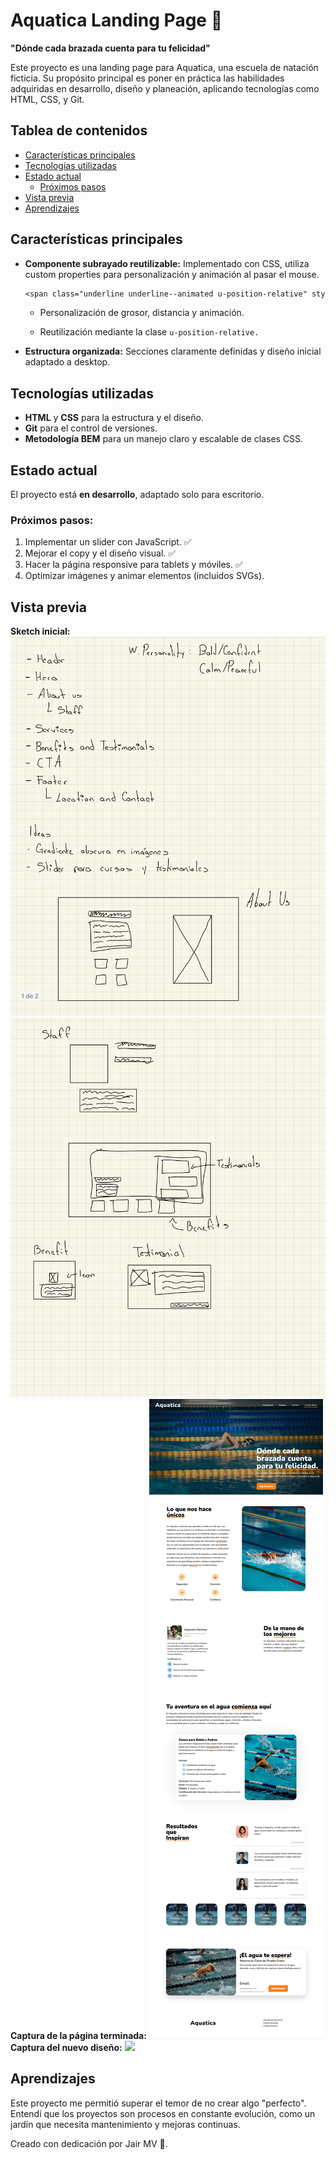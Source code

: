 # Aquatica Landing Page 🌊

**"Dónde cada brazada cuenta para tu felicidad"**

Este proyecto es una landing page para Aquatica, una escuela de natación ficticia. Su propósito principal es poner en práctica las habilidades adquiridas en desarrollo, diseño y planeación, aplicando tecnologías como HTML, CSS, y Git.

## Tablea de contenidos

-   [Características principales](#características-principales)
-   [Tecnologías utilizadas](#tecnologías-utilizadas)
-   [Estado actual](#estado-actual)
    -   [Próximos pasos](#próximos-pasos)
-   [Vista previa](#vista-previa)
-   [Aprendizajes](#aprendizajes)

## Características principales

-   **Componente subrayado reutilizable:**
    Implementado con CSS, utiliza custom properties para personalización y animación al pasar el mouse.

    ```css
    <span class="underline underline--animated u-position-relative" style="--bottom-distance: 10px;--thickness: 5px">Texto de ejemplo</span>
    ```

    -   Personalización de grosor, distancia y animación.

    -   Reutilización mediante la clase `u-position-relative.`

-   **Estructura organizada:**
    Secciones claramente definidas y diseño inicial adaptado a desktop.

## Tecnologías utilizadas

-   **HTML** y **CSS** para la estructura y el diseño.
-   **Git** para el control de versiones.
-   **Metodología BEM** para un manejo claro y escalable de clases CSS.

## Estado actual

El proyecto está **en desarrollo**, adaptado solo para escritorio.

### Próximos pasos:

1. Implementar un slider con JavaScript. ✅
2. Mejorar el copy y el diseño visual. ✅
3. Hacer la página responsive para tablets y móviles. ✅
4. Optimizar imágenes y animar elementos (incluidos SVGs).

## Vista previa

**Sketch inicial:**
![](./readme-imgs/sketch-1.png)
![](./readme-imgs/sketch-2.png)
**Captura de la página terminada:**
![](./readme-imgs/aquatica-screenshot.jpg)
**Captura del nuevo diseño:**
![](./readme-imgs/aquatica-redesign.png)

## Aprendizajes

Este proyecto me permitió superar el temor de no crear algo "perfecto". Entendí que los proyectos son procesos en constante evolución, como un jardín que necesita mantenimiento y mejoras continuas.

Creado con dedicación por Jair MV 🫶.
